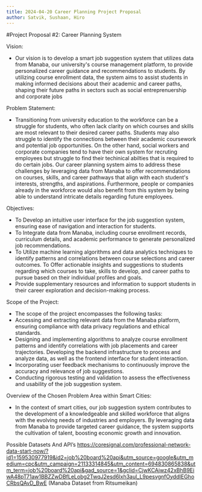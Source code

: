 ```yaml
---
title: 2024-04-20 Career Planning Project Proposal
author: Satvik, Sushaan, Hiro
---
```


#Project Proposal #2: Career Planning System

Vision:
- Our vision is to develop a smart job suggestion system that utilizes data from Manaba, our university's course management platform, to provide personalized career guidance and recommendations to students. By utilizing course enrollment data, the system aims to assist students in making informed decisions about their academic and career paths, shaping their future paths in sectors such as social entreprenuership and corporate jobs
 
Problem Statement:
- Transitioning from university education to the workforce can be a struggle for students, who often lack clarity on which courses and skills are most relevant to their desired career paths. Students may also struggle to identify the connections between their academic coursework and potential job opportunities. On the other hand, social workers and corporate companies tend to have their own system for recruting employees but struggle to find their techinical abilties that is required to do certain jobs. Our career planning system aims to address these challenges by leveraging data from Manaba to offer recommendations on courses, skills, and career pathways that align with each student's interests, strengths, and aspirations. Furthermore, people or companies already in the workforce would also benefit from this system by being able to understand intricate details regarding future employees. 

Objectives:
- To Develop an intuitive user interface for the job suggestion system, ensuring ease of navigation and interaction for students.
- To Integrate data from Manaba, including course enrollment records, curriculum details, and academic performance to generate personalized job recommendations.
- To Utilize machine learning algorithms and data analytics techniques to identify patterns and correlations between course selections and career outcomes. To Offer actionable insights and suggestions to students regarding which courses to take, skills to develop, and career paths to pursue based on their individual profiles and goals.
- Provide supplementary resources and information to support students in their career exploration and decision-making process.


Scope of the Project:
- The scope of the project encompasses the following tasks:
- Accessing and extracting relevant data from the Manaba platform, ensuring compliance with data privacy regulations and ethical standards.
- Designing and implementing algorithms to analyze course enrollment patterns and identify correlations with job placements and career trajectories. Developing the backend infrastructure to process and analyze data, as well as the frontend interface for student interaction.
- Incorporating user feedback mechanisms to continuously improve the accuracy and relevance of job suggestions.
- Conducting rigorous testing and validation to assess the effectiveness and usability of the job suggestion system.


Overview of the Chosen Problem Area within Smart Cities:
- In the context of smart cities, our job suggestion system contributes to the development of a knowledgeable and skilled workforce that aligns with the evolving needs of industries and employers. By leveraging data from Manaba to provide targeted career guidance, the system supports the cultivation of talent, boosting economic growth and innovation. 

Possible Datasets And API’s
https://coresignal.com/professional-network-data-start-now/?id1=159530977919&id2=job%20board%20api&utm_source=google&utm_medium=cpc&utm_campaign=21133314845&utm_content=694830865838&utm_term=job%20board%20api&gad_source=1&gclid=CjwKCAjwz42xBhB9EiwA48pT71aw1BBZZwDBfLeLobg2TwqJ2esd6lxh3aul_L9pesvgnfOyddIEGhoCRbsQAvD_BwE
(Manaba Dataset from Ritsumeikan)
